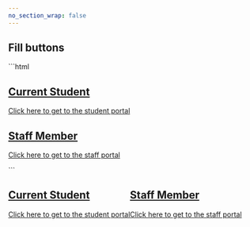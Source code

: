 ```yaml
---
no_section_wrap: false
---
```

<h2 id="hero">Fill buttons</h2>
```html
<div class="half">
  <a class="button-fill" href="">
    <h2>Current Student</h2>
    <p>Click here to get to the student portal</p>
  </a>
  <a class="button-fill" href="">
    <h2>Staff Member</h2>
    <p>Click here to get to the staff portal</p>
  </a>
</div>
```
<div class="half" style="background:#999">
  <a class="button-fill" style="float:left" href="">
    <h2>Current Student</h2>
    <p>Click here to get to the student portal</p>
  </a>
  <a class="button-fill" style="float:left" href="">
    <h2>Staff Member</h2>
    <p>Click here to get to the staff portal</p>
  </a>
</div>
